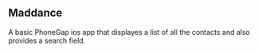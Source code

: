 ## Maddance

A basic PhoneGap ios app that displayes a list of all the contacts and also provides a search field.

